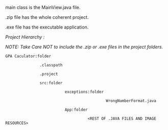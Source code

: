 main class is the MainView.java file.

.zip file has the whole coherent project.

.exe file has the executable application.

_Project Hierarchy :_

*NOTE: Take Care NOT to include the .zip or .exe files in the project folders.*

	GPA Caculator:folder

                   .classpath
									 
                   .project
									 
                   src:folder
									 
                              exceptions:folder
															
                                                WrongNumberFormat.java
																								
                              App:folder
															
                                        <REST OF .JAVA FILES AND IMAGE RESOURCES>
																				

      
